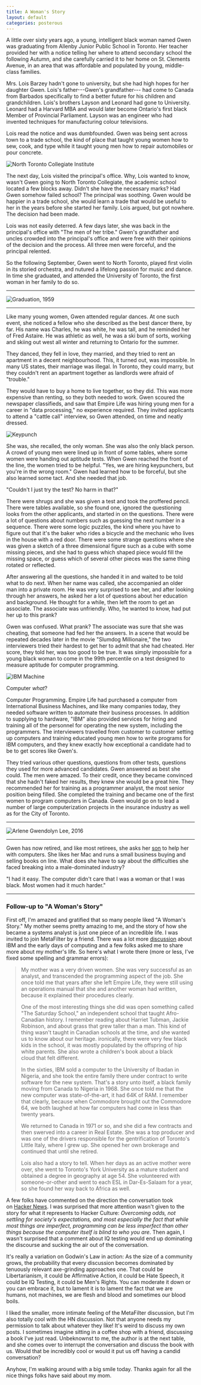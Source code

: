 ```yaml
---
title: A Woman's Story
layout: default
categories: posterous
---
```


A little over sixty years ago, a young, intelligent black woman named Gwen was graduating from Allenby Junior Public School in Toronto. Her teacher provided her with a notice telling her where to attend secondary school the following Autumn, and she carefully carried it to her home on St. Clements Avenue, in an area that was affordable and populated by young, middle-class families. 

Mrs. Lois Barzey hadn't gone to university, but she had high hopes for her daughter Gwen. Lois's father---Gwen's grandfather--- had come to Canada from Barbados specifically to find a better future for his children and grandchildren. Lois's brothers Layson and Leonard had gone to University. Leonard had a Harvard MBA and would later become Ontario's first black Member of Provincial Parliament. Layson was an engineer who had invented techniques for manufacturing colour televisions.

Lois read the notice and was dumbfounded. Gwen was being sent across town to a trade school, the kind of place that taught young women how to sew, cook, and type while it taught young men how to repair automobiles or pour concrete.

![North Toronto Collegiate Institute](/assets/images/NTCI.jpg)

The next day, Lois visited the principal's office. Why, Lois wanted to know, wasn't Gwen going to North Toronto Collegiate, the academic school located a few blocks away. Didn't she have the necessary marks? Had Gwen somehow failed school? The principal was soothing. Gwen would be happier in a trade school, she would learn a trade that would be useful to her in the years before she started her family. Lois argued, but got nowhere. The decision had been made.

Lois was not easily deterred. A few days later, she was back in the principal's office with "The men of her tribe." Gwen's grandfather and uncles crowded into the principal's office and were free with their opinions of the decision and the process. All three men were forceful, and the principal relented.

So the following September, Gwen went to North Toronto, played first violin in its storied orchestra, and nutured a lifelong passion for music and dance. In time she graduated, and attended the University of Toronto, the first woman in her family to do so.

---

![Graduation, 1959](/assets/images/graduation.jpg)

---

Like many young women, Gwen attended regular dances. At one such event, she noticed a fellow who she described as the best dancer there, by far. His name was Charles, he was white, he was tall, and he reminded her of Fred Astaire. He was athletic as well, he was a ski bum of sorts, working and skiing out west all winter and returning to Ontario for the summer.

They danced, they fell in love, they married, and they tried to rent an apartment in a decent neighbourhood. This, it turned out, was impossible. In many US states, their marriage was illegal. In Toronto, they could marry, but they couldn't rent an apartment together as landlords were afraid of "trouble."

They would have to buy a home to live together, so they did. This was more expensive than renting, so they both needed to work. Gwen scoured the newspaper classifieds, and saw that Empire Life was hiring young men for a career in "data processing," no experience required. They invited applicants to attend a "cattle call" interview, so Gwen attended, on time and neatly dressed.

![Keypunch](/assets/images/punch.gif)

She was, she recalled, the only woman. She was also the only black person. A crowd of young men were lined up in front of some tables, where some women were handing out aptitude tests. When Gwen reached the front of the line, the women tried to be helpful. "Yes, we are hiring keypunchers, but you're in the wrong room." Gwen had learned how to be forceful, but she also learned some tact. And she needed that job.

"Couldn't I just try the test? No harm in that?"

There were shrugs and she was given a test and took the proffered pencil. There were tables available, so she found one, ignored the questioning looks from the other applicants, and started in on the questions. There were a lot of questions about numbers such as guessing the next number in a sequence. There were some logic puzzles, the kind where you have to figure out that it's the baker who rides a bicycle and the mechanic who lives in the house with a red door. There were some strange questions where she was given a sketch of a three dimensional figure such as a cube with some missing pieces, and she had to guess which shaped piece would fill the missing space, or guess which of several other pieces was the same thing rotated or reflected.

After answering all the questions, she handed it in and waited to be told what to do next. When her name was called, she accompanied an older man into a private room. He was very surprised to see her, and after looking through her answers, he asked her a lot of questions about her education and background. He thought for a while, then left the room to get an associate. The associate was unfriendly. Who, he wanted to know, had put her up to this prank?

Gwen was confused. What prank? The associate was sure that she was cheating, that someone had fed her the answers. In a scene that would be repeated decades later in the movie "Slumdog Millionaire," the two interviewers tried their hardest to get her to admit that she had cheated. Her score, they told her, was too good to be true. It was simply impossible for a young black woman to come in the 99th percentile on a test designed to measure aptitude for computer programming.

![IBM Machine](/assets/images/ibm-machine.jpg)


Computer _what_?

Computer Programming. Empire Life had purchased a computer from International Business Machines, and like many companies today, they needed software written to automate their business processes. In addition to supplying to hardware, "IBM" also provided services for hiring and training all of the personnel for operating the new system, including the programmers. The interviewers travelled from customer to customer setting up computers and training educated young men how to write programs for IBM computers, and they knew exactly how exceptional a candidate had to be to get scores like Gwen's.

They tried various other questions, questions from other tests, questions they used for more advanced candidates. Gwen answered as best she could. The men were amazed. To their credit, once they became convinced that she hadn't faked her results, they knew she would be a great hire. They recommended her for training as a programmer analyst, the most senior position being filled. She completed the training and became one of the first women to program computers in Canada. Gwen would go on to lead a number of large computerization projects in the insurance industry as well as for the City of Toronto.

---

![Arlene Gwendolyn Lee, 2016](/assets/images/gwen-lee-2016.jpg)

---

Gwen has now retired, and like most retirees, she asks her [son](http://braythwayt.com) to help her with computers. She likes her Mac and runs a small business buying and selling books on line. What does she have to say about the difficulties she faced breaking into a male-dominated industry?

"I had it easy. The computer didn't care that I was a woman or that I was black. Most women had it much harder."

---

### Follow-up to "A Woman's Story"

First off, I'm amazed and gratified that so many people liked "A Woman's Story." My mother seems pretty amazing to me, and the story of how she became a systems analyst is just one piece of an incredible life. I was invited to join MetaFilter by a friend. There was a lot more [discussion](http://www.metafilter.com/114365/A-Womans-Story) about IBM and the early days of computing and a few folks asked me to share more about my mother's life. So here's what I wrote there (more or less, I've fixed some spelling and grammar errors):

> My mother was a very driven women. She was very successful as an analyst, and transcended the programming aspect of the job. She once told me that years after she left Empire Life, they were still using an operations manual that she and another woman had written, because it explained their procedures clearly.
>
> One of the most interesting things she did was open something called "The Saturday School," an independent school that taught Afro-Canadian history. I remember reading about Harriet Tubman, Jackie Robinson, and about grass that grew taller than a man. This kind of thing wasn't taught in Canadian schools at the time, and she wanted us to know about our heritage. ironically, there were very few black kids in the school, it was mostly populated by the offspring of hip white parents. She also wrote a children's book about a black cloud that felt different.
>
> In the sixties, IBM sold a computer to the University of Ibadan in Nigeria, and she took the entire family there under contract to write software for the new system. That's a story unto itself, a black family moving from Canada to Nigeria in 1968. She once told me that the new computer was state-of-the-art, it had 64K of RAM. I remember that clearly, because when Commodore brought out the Commodore 64, we both laughed at how far computers had come in less than twenty years.
>
> We returned to Canada in 1971 or so, and she did a few contracts and then swerved into a career in Real Estate. She was a top producer and was one of the drivers responsible for the gentrification of Toronto's Little Italy, where I grew up. She opened her own brokerage and continued that until she retired.
>
> Lois also had a story to tell. When her days as an active mother were over, she went to Toronto's York University as a mature student and obtained a degree in geography at age 54. She volunteered with someone-or-other and went to each ESL in Dar-Es-Salaam for a year, so she found her way back to Africa as well.

A few folks have commented on the direction the conversation took on [Hacker News](http://news.ycombinator.com/item?id=3772292). I was surprised that more attention wasn't given to the story for what it represents to Hacker Culture: _Overcoming odds, not settling for society's expectations, and most especially the fact that while most things are imperfect, programming can be less imperfect than other things because the computer itself is blind to who you are_. Then again, I wasn't surprised that a comment about IQ testing would end up dominating the discourse and sucking the air out of the conversation.

It's really a variation on Godwin's Law in action: As the size of a community grows, the probability that every discussion becomes dominated by tenuously relevant axe-grinding approaches one. That could be Libertarianism, it could be Affirmative Action, it could be Hate Speech, it could be IQ Testing, it could be Men's Rights. You can moderate it down or you can embrace it, but to lament it is to lament the fact that we are humans, not machines, we are flesh and blood and sometimes our blood boils.

I liked the smaller, more intimate feeling of the MetaFilter discussion, but I'm also totally cool with the HN discussion. Not that anyone needs my permission to talk about whatever they like! It's weird to discuss my own posts. I sometimes imagine sitting in a coffee shop with a friend, discussing a book I've just read. Unbeknownst to me, the author is at the next table, and she comes over to interrupt the conversation and discuss the book with us. Would that be incredibly cool or would it put us off having a candid conversation?

Anyhow, I'm walking around with a big smile today. Thanks again for all the nice things folks have said about my mom.
